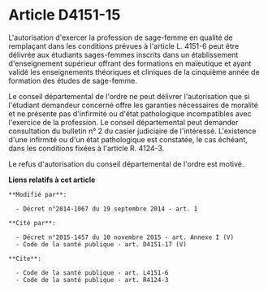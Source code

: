 # Article D4151-15

L'autorisation d'exercer la profession de sage-femme en qualité de remplaçant dans les conditions prévues à l'article L.
4151-6 peut être délivrée aux étudiants sages-femmes inscrits dans un établissement d'enseignement supérieur offrant des
formations en maïeutique et ayant validé les enseignements théoriques et cliniques de la cinquième année de formation des
études de sage-femme. 

Le conseil départemental de l'ordre ne peut délivrer l'autorisation que si l'étudiant demandeur concerné offre les garanties
nécessaires de moralité et ne présente pas d'infirmité ou d'état pathologique incompatibles avec l'exercice de la profession.
Le conseil départemental peut demander consultation du bulletin n° 2 du casier judiciaire de l'intéressé. L'existence d'une
infirmité ou d'un état pathologique est constatée, le cas échéant, dans les conditions fixées à l'article R. 4124-3. 

Le refus d'autorisation du conseil départemental de l'ordre est motivé.

**Liens relatifs à cet article**

	**Modifié par**:

	  - Décret n°2014-1067 du 19 septembre 2014 - art. 1

	**Cité par**:

	  - Décret n°2015-1457 du 10 novembre 2015 - art. Annexe I (V)
	  - Code de la santé publique - art. D4151-17 (V)

	**Cite**:

	  - Code de la santé publique - art. L4151-6
	  - Code de la santé publique - art. R4124-3
